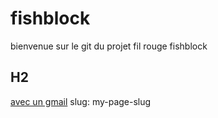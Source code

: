 # fishblock
bienvenue sur le git du projet fil rouge fishblock
## H2
[avec un gmail]( https://mail.google.com/mail/u/2/#inbox/15c12bfcb5857afe)
slug: my-page-slug

